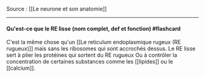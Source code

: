 Source : [[Le neurone et son anatomie]]

***
#### Qu'est-ce que le RE lisse (nom complet, def et fonction) #flashcard 
C'est la même chose qu'un [[Le reticulum endoplasmique rugeux (RE rugueux)]] mais sans les ribosomes qui sont accrochés dessus. 
Le RE lisse sert à plier les protéines qui sortent du RE rugueux 
Ou à contrôler la concentration de certaines substances comme les [[lipides]] ou le [[calcium]].
<!--ID: 1610393690658-->

